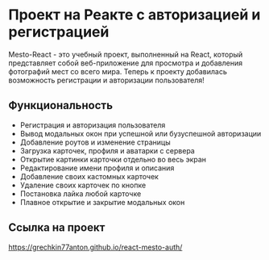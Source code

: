 # Проект на Реакте с авторизацией и регистрацией

Mesto-React - это учебный проект, выполненный на React, который представляет собой веб-приложение для просмотра и добавления фотографий мест со всего мира.
Теперь к проекту добавилась возможность регистрации и авторизации пользователя!

## Функциональность

- Регистрация и авторизация пользователя
- Вывод модальных окон при успешной или бузуспешной авторизации
- Добавление роутов и изменение страницы
- Загрузка карточек, профиля и аватарки с сервера
- Открытие картинки карточки отдельно во весь экран
- Редактирование имени профиля и описания
- Добавление своих кастомных карточек
- Удаление своих карточек по кнопке
- Постановка лайка любой карточке
- Плавное открытие и закрытие модальных окон

## Ссылка на проект
https://grechkin77anton.github.io/react-mesto-auth/
